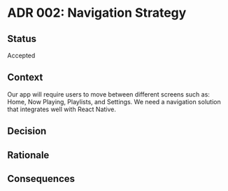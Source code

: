 # ADR 002: Navigation Strategy

## Status

Accepted

## Context

Our app will require users to move between different screens such as: Home, Now Playing, Playlists, and Settings. We need a navigation solution that integrates well with React Native.

## Decision

## Rationale

## Consequences
